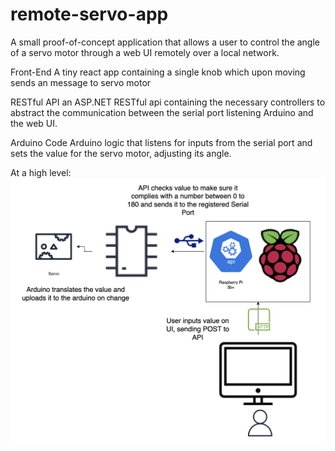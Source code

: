# remote-servo-app
A small proof-of-concept application that allows a user to control the angle of a servo motor through a web UI remotely over a local network.

Front-End
A tiny react app containing a single knob which upon moving sends an message to servo motor

RESTful API
an ASP.NET RESTful api containing the necessary controllers to abstract the communication between the serial port listening Arduino and the web UI.

Arduino Code
Arduino logic that listens for inputs from the serial port and sets the value for the servo motor, adjusting its angle.

At a high level:
![Component and Connector Diagram of High Level Diagram](https://github.com/rxharja/remote-servo-app/blob/master/Images/c_and_c_diagram.png)
